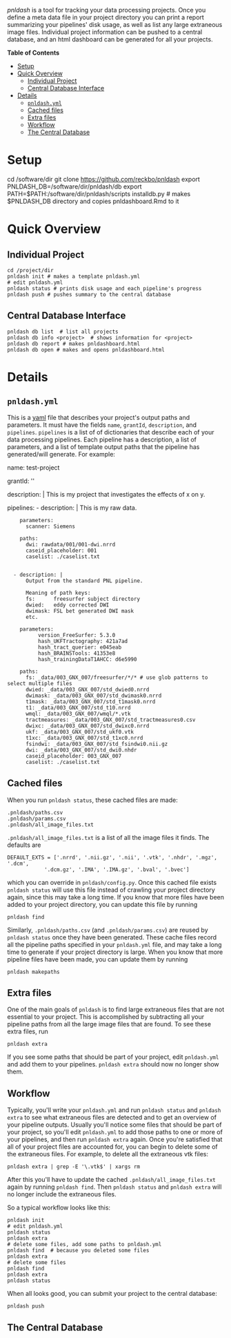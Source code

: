 *pnldash* is a tool for tracking your data processing projects. Once you define
a meta data file in your project directory you can print a report summarizing
your pipelines' disk usage, as well as list any large extraneous image files.
Individual project information can be pushed to a central database, and an html
dashboard can be generated for all your projects.

<!-- markdown-toc start - Don't edit this section. Run M-x markdown-toc-generate-toc again -->
**Table of Contents**

- [Setup](#setup)
- [Quick Overview](#quick-overview)
    - [Individual Project](#individual-project)
    - [Central Database Interface](#central-database-interface)
- [Details](#details)
    - [`pnldash.yml`](#pnldashyml)
    - [Cached files](#cached-files)
    - [Extra files](#extra-files)
    - [Workflow](#workflow)
    - [The Central Database](#the-central-database)

<!-- markdown-toc end -->


# Setup

cd /software/dir
git clone https://github.com/reckbo/pnldash
export PNLDASH_DB=/software/dir/pnldash/db
export PATH=$PATH:/software/dir/pnldash/scripts
installdb.py  # makes $PNLDASH_DB directory and copies pnldashboard.Rmd to it


# Quick Overview

## Individual Project

    cd /project/dir
    pnldash init # makes a template pnldash.yml
    # edit pnldash.yml
    pnldash status # prints disk usage and each pipeline's progress
    pnldash push # pushes summary to the central database

## Central Database Interface

    pnldash db list  # list all projects
    pnldash db info <project>  # shows information for <project>
    pnldash db report # makes pnldashboard.html
    pnldash db open # makes and opens pnldashboard.html

# Details

## `pnldash.yml`

This is a [yaml](http://www.yaml.org/start.html) file that describes your
project's output paths and parameters.  It must have the fields `name`,
`grantId`, `description`, and `pipelines`. `pipelines` is a list of
of dictionaries that describe each of your data processing pipelines.
Each pipeline has a description, a list of parameters, and a list of
template output paths that the pipeline has generated/will generate.
For example:

  name: test-project

  grantId: ''

  description: |
      This is my project that investigates the effects of x on y.

  pipelines:
      - description: |
          This is my raw data.

        parameters:
          scanner: Siemens

        paths:
          dwi: rawdata/001/001-dwi.nrrd
          caseid_placeholder: 001
          caselist: ./caselist.txt


      - description: |
          Output from the standard PNL pipeline.

          Meaning of path keys:
          fs:      freesurfer subject directory
          dwied:   eddy corrected DWI
          dwimask: FSL bet generated DWI mask
          etc.

        parameters:
              version_FreeSurfer: 5.3.0
              hash_UKFTractography: 421a7ad
              hash_tract_querier: e045eab
              hash_BRAINSTools: 41353e8
              hash_trainingDataT1AHCC: d6e5990

        paths:
          fs: _data/003_GNX_007/freesurfer/*/* # use glob patterns to select multiple files
          dwied: _data/003_GNX_007/std_dwied0.nrrd
          dwimask: _data/003_GNX_007/std_dwimask0.nrrd
          t1mask: _data/003_GNX_007/std_t1mask0.nrrd
          t1: _data/003_GNX_007/std_t10.nrrd
          wmql: _data/003_GNX_007/wmql/*.vtk
          tractmeasures: _data/003_GNX_007/std_tractmeasures0.csv
          dwixc: _data/003_GNX_007/std_dwixc0.nrrd
          ukf: _data/003_GNX_007/std_ukf0.vtk
          t1xc: _data/003_GNX_007/std_t1xc0.nrrd
          fsindwi: _data/003_GNX_007/std_fsindwi0.nii.gz
          dwi: _data/003_GNX_007/std_dwi0.nhdr
          caseid_placeholder: 003_GNX_007
          caselist: ./caselist.txt

## Cached files

When you run `pnldash status`, these cached files are made:

    .pnldash/paths.csv
    .pnldash/params.csv
    .pnldash/all_image_files.txt

`.pnldash/all_image_files.txt` is a list of all the image files it finds.
The defaults are

    DEFAULT_EXTS = ['.nrrd', '.nii.gz', '.nii', '.vtk', '.nhdr', '.mgz', '.dcm',
                '.dcm.gz', '.IMA', '.IMA.gz', '.bval', '.bvec']

which you can override in `pnldash/config.py`.  Once this cached file exists
`pnldash status` will use this file instead of crawling your project directory
again, since this may take a long time.  If you know that more files have
been added to your project directory, you can update this file by running

    pnldash find

Similarly, `.pnldash/paths.csv` (and `.pnldash/params.csv`) are reused by
`pnldash status` once they have been generated. These cache files record all the
pipeline paths specified in your `pnldash.yml` file, and may take a long time to
generate if your project directory is large. When you know that more pipeline
files have been made, you can update them by running

    pnldash makepaths

## Extra files

One of the main goals of `pnldash` is to find large extraneous files that are not
essential to your project.  This is accomplished by subtracting all your pipeline
paths from all the large image files that are found.  To see these extra files,
run

    pnldash extra

If you see some paths that should be part of your project, edit `pnldash.yml`
and add them to your pipelines. `pnldash extra` should now no longer show them.

## Workflow

Typically, you'll write your `pnldash.yml` and run `pnldash status` and
`pnldash extra` to see what extraneous files are detected and to get an overview
of your pipeline outputs.  Usually you'll notice some files that should
be part of your project, so you'll edit `pnldash.yml` to add those paths to one
or more of your pipelines, and then run `pnldash extra` again.  Once you're satisfied
that all of your project files are accounted for, you can begin to delete some of
the extraneous files.  For example, to delete all the extraneous vtk files:

    pnldash extra | grep -E '\.vtk$' | xargs rm

After this you'll have to update the cached `.pnldash/all_image_files.txt` again
by running `pnldash find`. Then `pnldash status` and `pnldash extra` will no
longer include the extraneous files.

So a typical workflow looks like this:

    pnldash init
    # edit pnldash.yml
    pnldash status
    pnldash extra
    # delete some files, add some paths to pnldash.yml
    pnldash find  # because you deleted some files
    pnldash extra
    # delete some files
    pnldash find
    pnldash extra
    pnldash status

When all looks good, you can submit your project to the central database:

    pnldash push


## The Central Database
